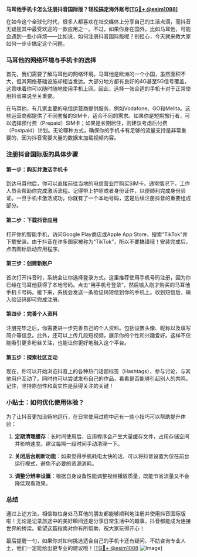 **马耳他手机卡怎么注册抖音国际版？轻松搞定海外账号[[TG💪+ @esim1088](https://t.me/s/esim1088)]**

在如今这个全球化时代，很多人都喜欢在社交媒体上分享自己的生活点滴，而抖音无疑是其中最受欢迎的一款应用之一。不过，如果你身在国外，比如马耳他，可能会遇到一些小麻烦——比如说，如何注册抖音国际版呢？别担心，今天就来教大家如何一步步搞定这个问题。

### 马耳他的网络环境与手机卡的选择

首先，我们需要了解马耳他的网络环境。马耳他是欧洲的一个小国，虽然面积不大，但其网络基础设施却相当发达。大部分地方都有良好的4G甚至5G信号覆盖，这意味着你可以随时随地使用手机上网。因此，选择一张合适的手机卡对于正常使用抖音来说至关重要。

在马耳他，有几家主要的电信运营商提供服务，例如Vodafone、GO和Melita。这些运营商都提供了不同套餐的SIM卡，适合不同的需求。如果你是短期旅行者，可以选择预付费（Prepaid）SIM卡；如果是长期居住，则建议考虑后付费（Postpaid）计划。无论哪种方式，确保你的手机卡有足够的流量支持是非常重要的，因为抖音需要大量的数据来加载视频内容。

### 注册抖音国际版的具体步骤

#### 第一步：购买并激活手机卡
到达马耳他后，你可以直接前往当地的电信营业厅购买SIM卡。通常情况下，工作人员会帮助你完成激活流程。记得带上护照或者身份证件，以便顺利完成身份验证。一旦手机卡激活成功，你就有了一个本地号码，这是后续注册抖音的重要组成部分。

#### 第二步：下载抖音应用
打开你的智能手机，访问Google Play商店或Apple App Store，搜索“TikTok”并下载安装。由于抖音在许多国家被称为“TikTok”，所以不要搞错哦！安装完成后，点击图标启动应用程序。

#### 第三步：创建新账户
首次打开抖音时，系统会让你选择登录方式。这里推荐使用手机号码注册，因为你已经在马耳他获得了本地号码。点击“用手机号登录”，然后输入刚才购买的马耳他手机卡号码。接下来，系统会发送一条验证码短信到你的手机上。收到短信后，输入验证码即可完成注册。

#### 第四步：完善个人资料
注册完毕之后，你需要进一步完善自己的个人资料。包括设置头像、昵称以及填写简介等信息。此外，还可以上传几段短视频，展示你的个性和兴趣爱好。这样不仅能吸引更多粉丝关注，也能让你更好地融入这个平台。

#### 第五步：探索社区互动
现在，你可以开始浏览抖音上的各种热门话题标签（Hashtags），参与讨论，与其他用户互动了。同时也可以尝试发布自己的作品，看看是否能够引起别人的共鸣。记住，坚持原创性和真实性是获得关注的关键！

### 小贴士：如何优化使用体验？

为了让抖音更加流畅地运行，在日常使用过程中还有一些小技巧可以帮助提升体验：

1. **定期清理缓存**：长时间使用后，应用程序会产生大量缓存文件，占用存储空间并影响速度。建议每隔一段时间手动清理一下。
   
2. **关闭后台刷新功能**：如果觉得手机耗电太快的话，可以将抖音设置为仅在前台运行模式，避免不必要的资源消耗。
   
3. **调整分辨率设置**：根据自身设备性能调整视频播放质量，既能节省流量又不会降低观看效果。

### 总结

通过上述方法，相信每位身处马耳他的朋友都能够顺利地注册并使用抖音国际版啦！无论是记录旅途中的美好瞬间还是分享日常生活中的趣事，抖音都能成为连接世界的桥梁。希望这篇指南对你有所帮助，祝大家玩得开心！

最后提醒一句，如果你对如何挑选适合自己的手机卡还有疑问，不妨咨询专业人士，他们一定能给出更专业的建议哦！[[TG💪+ @esim1088](https://t.me/s/esim1088) ![Image](https://i.postimg.cc/4NQfJmqS/Snipaste-2025-05-13-00-14-12.png)]